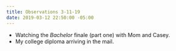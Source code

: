 ```yaml
---
title: Observations 3-11-19
date: 2019-03-12 22:50:00 -05:00
---
```


- Watching the *Bachelor* finale (part one) with Mom and Casey.
- My college diploma arriving in the mail.